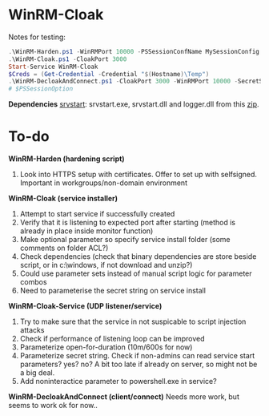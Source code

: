 # WinRM-Cloak

Notes for testing:
```PowerShell
.\WinRM-Harden.ps1 -WinRMPort 10000 -PSSessionConfName MySessionConfig -Harden
.\WinRM-Cloak.ps1 -CloakPort 3000
Start-Service WinRM-Cloak
$Creds = (Get-Credential -Credential "$(Hostname)\Temp")
.\WinRM-DecloakAndConnect.ps1 -CloakPort 3000 -WinRMPort 10000 -SecretString 'Knock knock! Secret sauce' -Computer Localhost -PSSessionConfName MySessionConfig -Creds $Creds
# $PSSessionOption
```

**Dependencies**
[srvstart](https://github.com/rozanski/srvstart/blob/master/srvstart/srvstart_run.v110.zip): srvstart.exe, srvstart.dll and logger.dll from this [zip](https://github.com/rozanski/srvstart/blob/master/srvstart/srvstart_run.v110.zip).

# To-do
**WinRM-Harden (hardening script)**
1. Look into HTTPS setup with certificates. Offer to set up with selfsigned. Important in workgroups/non-domain environment

**WinRM-Cloak (service installer)**
1. Attempt to start service if successfully created
3. Verify that it is listening to expected port after starting (method is already in place inside monitor function)
4. Make optional parameter so specify service install folder (some comments on folder ACL?)
5. Check dependencies (check that binary dependencies are store beside script, or in c:\windows, if not download and unzip?)
6. Could use parameter sets instead of manual script logic for parameter combos
7. Need to parameterise the secret string on service install

**WinRM-Cloak-Service (UDP listener/service)**
1. Try to make sure that the service in not suspicable to script injection attacks
2. Check if performance of listening loop can be improved
3. Parameterize open-for-duration (10m/600s for now)
4. Parameterize secret string. Check if non-admins can read service start parameters? yes? no? A bit too late if already on server, so might not be a big deal.
5. Add noninteractice parameter to powershell.exe in service?

**WinRM-DecloakAndConnect (client/connect)**
Needs more work, but seems to work ok for now..

